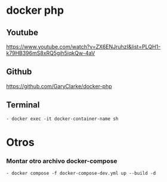 # docker php

## Youtube
https://www.youtube.com/watch?v=ZX6ENJruhzI&list=PLQH1-k79HB396mS8xRQ5gih5iqkQw-4aV

## Github
https://github.com/GaryClarke/docker-php


## Terminal
	- docker exec -it docker-container-name sh

# Otros

### Montar otro archivo docker-compose
	- docker compose -f docker-compose-dev.yml up --build -d
